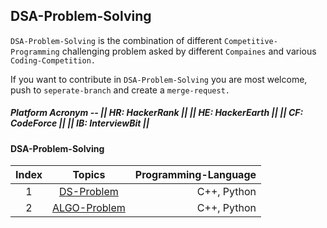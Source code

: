 ## DSA-Problem-Solving 

`DSA-Problem-Solving` is the combination of different `Competitive-Programming` challenging
problem asked by different `Compaines` and various `Coding-Competition.`

If you want to contribute in `DSA-Problem-Solving` you are most welcome, push to `seperate-branch` and create a `merge-request.`


##### Platform Acronym -- || HR: HackerRank || || HE: HackerEarth || || CF: CodeForce || || IB: InterviewBit ||

#### DSA-Problem-Solving
| Index | Topics        |  Programming-Language |
|:---:|:-------------:|-------------:|
| 1 | [DS-Problem](../DS-Problem) | C++, Python |
| 2 | [ALGO-Problem](Algo-Problem) | C++, Python |
